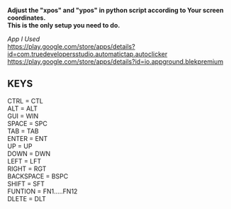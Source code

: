 
**Adjust the "xpos" and "ypos" in python script according to Your screen coordinates.**    
**This is the only setup you need to do.**  

_App I Used_  
https://play.google.com/store/apps/details?id=com.truedevelopersstudio.automatictap.autoclicker   
https://play.google.com/store/apps/details?id=io.appground.blekpremium  




## **KEYS**  

    
CTRL  =  CTL  
ALT   =  ALT  
GUI   =  WIN  
SPACE =  SPC  
TAB   =  TAB  
ENTER =  ENT  
UP    =  UP  
DOWN  = DWN  
LEFT  = LFT  
RIGHT = RGT  
BACKSPACE  =  BSPC  
SHIFT = SFT  
FUNTION  =  FN1.....FN12  
DLETE = DLT  
